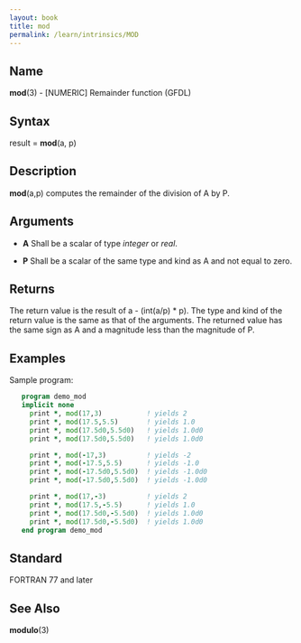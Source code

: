 ```yaml
---
layout: book
title: mod
permalink: /learn/intrinsics/MOD
---
```

## __Name__

__mod__(3) - \[NUMERIC\] Remainder function
(GFDL)

## __Syntax__

result = __mod__(a, p)

## __Description__

__mod__(a,p) computes the remainder of the division of A by P.

## __Arguments__

  - __A__
    Shall be a scalar of type _integer_ or _real_.

  - __P__
    Shall be a scalar of the same type and kind as A and not equal to
    zero.

## __Returns__

The return value is the result of a - (int(a/p) \* p). The type and kind
of the return value is the same as that of the arguments. The returned
value has the same sign as A and a magnitude less than the magnitude of
P.

## __Examples__

Sample program:

```fortran
   program demo_mod
   implicit none
     print *, mod(17,3)           ! yields 2
     print *, mod(17.5,5.5)       ! yields 1.0
     print *, mod(17.5d0,5.5d0)   ! yields 1.0d0
     print *, mod(17.5d0,5.5d0)   ! yields 1.0d0

     print *, mod(-17,3)          ! yields -2
     print *, mod(-17.5,5.5)      ! yields -1.0
     print *, mod(-17.5d0,5.5d0)  ! yields -1.0d0
     print *, mod(-17.5d0,5.5d0)  ! yields -1.0d0

     print *, mod(17,-3)          ! yields 2
     print *, mod(17.5,-5.5)      ! yields 1.0
     print *, mod(17.5d0,-5.5d0)  ! yields 1.0d0
     print *, mod(17.5d0,-5.5d0)  ! yields 1.0d0
   end program demo_mod
```

## __Standard__

FORTRAN 77 and later

## __See Also__

__modulo__(3)
